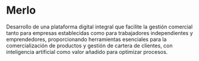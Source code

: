 # Merlo
Desarrollo de una plataforma digital integral que facilite la gestión comercial tanto para empresas establecidas como para trabajadores independientes y emprendedores, proporcionando herramientas esenciales para la comercialización de productos y gestión de cartera de clientes, con inteligencia artificial como valor añadido para optimizar procesos.
